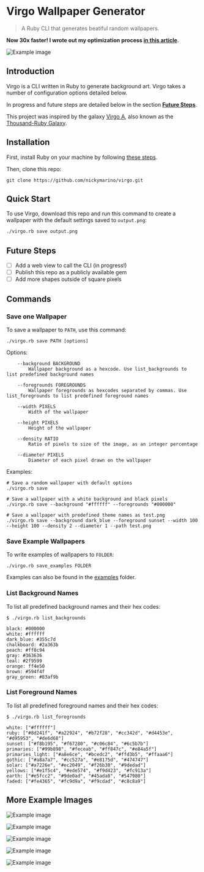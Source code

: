# Virgo Wallpaper Generator

> A Ruby CLI that generates beatiful random wallpapers.

**Now 30x faster! I wrote out my optimization process [in this article](https://nickymarino.com/2020/01/21/optimizing-virgo/).**

![Example image](examples/example_11.png)

## Introduction

Virgo is a CLI written in Ruby to generate background art. Virgo takes a number of configuration options detailed below.

In progress and future steps are detailed below in the section [**Future Steps**](#future-steps).

This project was inspired by the galaxy [Virgo A](https://en.wikipedia.org/wiki/Messier_87), also known as the [Thousand-Ruby Galaxy](https://apod.nasa.gov/apod/ap151008.html).

## Installation

First, install Ruby on your machine by following [these steps](https://phoenixnap.com/kb/install-ruby-on-windows-10).

Then, clone this repo:

```
git clone https://github.com/nickymarino/virgo.git
```

## Quick Start

 To use Virgo, download this repo and run this command to create a wallpaper with the default settings saved to `output.png`:

```bash
./virgo.rb save output.png
```

## Future Steps

- [ ] Add a web view to call the CLI (in progress!)
- [ ] Publish this repo as a publicly available gem
- [ ] Add more shapes outside of square pixels

## Commands

### Save one Wallpaper

To save a wallpaper to `PATH`, use this command:
```
./virgo.rb save PATH [options]
```

Options:

```
    --background BACKGROUND
        Wallpaper background as a hexcode. Use list_backgrounds to list predefined background names

    --foregrounds FOREGROUNDS
        Wallpaper foregrounds as hexcodes separated by commas. Use list_foregrounds to list predefined foreground names

    --width PIXELS
        Width of the wallpaper

    --height PIXELS
        Height of the wallpaper

    --density RATIO
        Ratio of pixels to size of the image, as an integer percentage

    --diameter PIXELS
        Diameter of each pixel drawn on the wallpaper
```

Examples:

```
# Save a random wallpaper with default options
./virgo.rb save

# Save a wallpaper with a white background and black pixels
./virgo.rb save --background "#ffffff" --foregrounds "#000000"

# Save a wallpaper with predefined theme names as test.png
./virgo.rb save --background dark_blue --foreground sunset --width 100 --height 100 --density 2 --diameter 1 --path test.png
```

### Save Example Wallpapers

To write examples of wallpapers to `FOLDER`:

```
./virgo.rb save_examples FOLDER
```

Examples can also be found in the [examples](https://github.com/nickymarino/virgo/tree/master/examples) folder.

### List Background Names

To list all predefined background names and their hex codes:

```
$ ./virgo.rb list_backgrounds

black: #000000
white: #ffffff
dark_blue: #355c7d
chalkboard: #2a363b
peach: #ff8c94
gray: #363636
teal: #2f9599
orange: ff4e50
brown: #594f4f
gray_green: #83af9b
```

### List Foreground Names

To list all predefined foreground names and their hex codes:

```
$ ./virgo.rb list_foregrounds

white: ["#ffffff"]
ruby: ["#8d241f", "#a22924", "#b72f28", "#cc342d", "#d4453e", "#d95953", "#de6d68"]
sunset: ["#f8b195", "#f67280", "#c06c84", "#6c5b7b"]
primaries: ["#99b898", "#feceab", "#ff847c", "#e84a5f"]
primaries_light: ["#a8e6ce", "#bcedc2", "#ffd3b5", "#ffaaa6"]
gothic: ["#a8a7a7", "#cc527a", "#e8175d", "#474747"]
solar: ["#a7226e", "#ec2049", "#f26b38", "#9dedad"]
yellows: ["#e1f5c4", "#ede574", "#f9d423", "#fc913a"]
earth: ["#e5fcc2", "#9de0ad", "#45ada8", "#547980"]
faded: ["#fe4365", "#fc9d9a", "#f9cdad", "#c8c8a9"]
```

## More Example Images

![Example image](examples/example_1.png)

![Example image](examples/example_8.png)

![Example image](examples/example_14.png)

![Example image](examples/example_15.png)

![Example image](examples/example_21.png)
